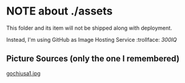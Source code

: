 # NOTE about ./assets

This folder and its item will not be shipped along with deployment.

Instead, I'm using GitHub as Image Hosting Service :trollface: *300IQ*

## Picture Sources (only the one I remembered)

[gochiusa1.jpg](https://www.zerochan.net/3182832#full)
